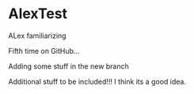 # AlexTest
ALex familiarizing


Fifth time on GitHub...

Adding some stuff in the new branch

Additional stuff to be included!!! I think its a good idea.

